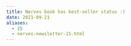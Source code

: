 ```yaml
---
title: Nerves book has best-seller status :)
date: 2021-09-21
aliases:
  - 15
  - nerves-newsletter-15.html
---
```

